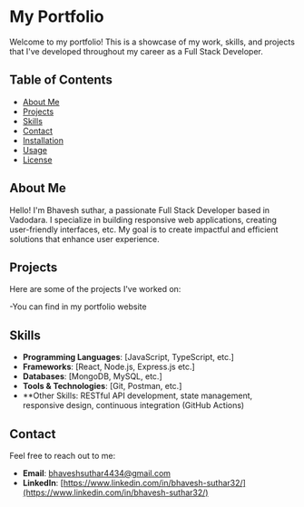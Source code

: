 # My Portfolio

Welcome to my portfolio! This is a showcase of my work, skills, and projects that I've developed throughout my career as a Full Stack Developer. 

## Table of Contents

- [About Me](#about-me)
- [Projects](#projects)
- [Skills](#skills)
- [Contact](#contact)
- [Installation](#installation)
- [Usage](#usage)
- [License](#license)

## About Me

Hello! I'm Bhavesh suthar, a passionate Full Stack Developer based in Vadodara. I specialize in building responsive web applications, creating user-friendly interfaces, etc. My goal is to create impactful and efficient solutions that enhance user experience.

## Projects

Here are some of the projects I've worked on:

-You can find in my portfolio website

## Skills

- **Programming Languages**: [JavaScript, TypeScript, etc.]
- **Frameworks**: [React, Node.js, Express.js etc.]
- **Databases**: [MongoDB, MySQL, etc.]
- **Tools & Technologies**: [Git, Postman, etc.]
- **Other Skills: RESTful API development, state management, responsive design, continuous integration (GitHub Actions)

## Contact

Feel free to reach out to me:

- **Email**: [bhaveshsuthar4434@gmail.com](mailto:bhaveshsuthar4434@gmail.com)
- **LinkedIn**: [https://www.linkedin.com/in/bhavesh-suthar32/](https://www.linkedin.com/in/bhavesh-suthar32/)

